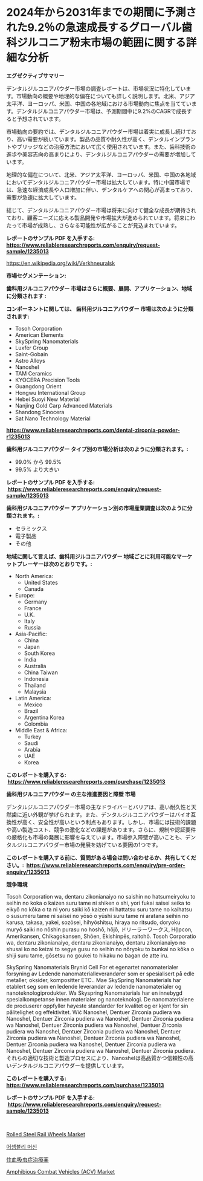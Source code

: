 <p><h1>2024年から2031年までの期間に予測された9.2％の急速成長するグローバル歯科ジルコニア粉末市場の範囲に関する詳細な分析</h1></p><p><strong>エグゼクティブサマリー</strong></p>
<p><p>デンタルジルコニアパウダー市場の調査レポートは、市場状況に特化しています。市場動向の概要や地理的な偏在についても詳しく説明します。北米、アジア太平洋、ヨーロッパ、米国、中国の各地域における市場動向に焦点を当てています。デンタルジルコニアパウダー市場は、予測期間中に9.2%のCAGRで成長すると予想されています。</p><p>市場動向の要約では、デンタルジルコニアパウダー市場は着実に成長し続けており、高い需要が続いています。製品の品質や耐久性が高く、デンタルインプラントやブリッジなどの治療方法において広く使用されています。また、歯科技術の進歩や美容志向の高まりにより、デンタルジルコニアパウダーの需要が増加しています。</p><p>地理的な偏在について、北米、アジア太平洋、ヨーロッパ、米国、中国の各地域においてデンタルジルコニアパウダー市場は拡大しています。特に中国市場では、急速な経済成長や人口増加に伴い、デンタルケアへの関心が高まっており、需要が急速に拡大しています。</p><p>総じて、デンタルジルコニアパウダー市場は将来に向けて健全な成長が期待されており、顧客ニーズに応える製品開発や市場拡大が進められています。将来にわたって市場が成熟し、さらなる可能性が広がることが見込まれています。</p></p>
<p><strong>レポートのサンプル PDF を入手する: <a href="https://www.reliableresearchreports.com/enquiry/request-sample/1235013">https://www.reliableresearchreports.com/enquiry/request-sample/1235013</a></strong></p>
<p><a href="https://en.wikipedia.org/wiki/Verkhneuralsk">https://en.wikipedia.org/wiki/Verkhneuralsk</a></p>
<p><strong>市場セグメンテーション:</strong></p>
<p><strong> 歯科用ジルコニアパウダー 市場はさらに概要、展開、アプリケーション、地域に分類されます :</strong></p>
<p><strong>コンポーネントに関しては、 歯科用ジルコニアパウダー 市場は次のように分類されます: &nbsp;</strong></p>
<p><ul><li>Tosoh Corporation</li><li>American Elements</li><li>SkySpring Nanomaterials</li><li>Luxfer Group</li><li>Saint-Gobain</li><li>Astro Alloys</li><li>Nanoshel</li><li>TAM Ceramics</li><li>KYOCERA Precision Tools</li><li>Guangdong Orient</li><li>Hongwu International Group</li><li>Hebei Suoyi New Material</li><li>Nanjing Gold Carp Advanced Materials</li><li>Shandong Sinocera</li><li>Sat Nano Technology Material</li></ul></p>
<p><strong><a href="https://www.reliableresearchreports.com/dental-zirconia-powder-r1235013">https://www.reliableresearchreports.com/dental-zirconia-powder-r1235013</a></strong></p>
<p><strong> 歯科用ジルコニアパウダー タイプ別の市場分析は次のように分類されます。:</strong></p>
<p><ul><li>99.0% から 99.5%</li><li>99.5% より大きい</li></ul></p>
<p><strong>レポートのサンプル PDF を入手する: &nbsp;<a href="https://www.reliableresearchreports.com/enquiry/request-sample/1235013">https://www.reliableresearchreports.com/enquiry/request-sample/1235013</a></strong></p>
<p><strong> 歯科用ジルコニアパウダー アプリケーション別の市場産業調査は次のように分類されます。:</strong></p>
<p><ul><li>セラミックス</li><li>電子製品</li><li>その他</li></ul></p>
<p><strong>地域に関して言えば、歯科用ジルコニアパウダー 地域ごとに利用可能なマーケットプレーヤーは次のとおりです。:</strong></p>
<p><ul>
    <li>
        North America:
        <ul>
            <li>United States</li>
            <li>Canada</li>
        </ul>
    </li>
    <li>
        Europe:
        <ul>
            <li>Germany</li>
            <li>France</li>
            <li>U.K.</li>
            <li>Italy</li>
            <li>Russia</li>
        </ul>
    </li>
    <li>
        Asia-Pacific:
        <ul>
            <li>China</li>
            <li>Japan</li>
            <li>South Korea</li>
            <li>India</li>
            <li>Australia</li>
            <li>China Taiwan</li>
            <li>Indonesia</li>
            <li>Thailand</li>
            <li>Malaysia</li>
        </ul>
    </li>
    <li>
        Latin America:
        <ul>
            <li>Mexico</li>
            <li>Brazil</li>
            <li>Argentina Korea</li>
            <li>Colombia</li>
        </ul>
    </li>
    <li>
        Middle East & Africa:
        <ul>
            <li>Turkey</li>
            <li>Saudi</li>
            <li>Arabia</li>
            <li>UAE</li>
            <li>Korea</li>
        </ul>
    </li>
    </ul></p>
<p><strong>このレポートを購入する: &nbsp;<a href="https://www.reliableresearchreports.com/purchase/1235013">https://www.reliableresearchreports.com/purchase/1235013</a></strong></p>
<p><strong>歯科用ジルコニアパウダー の主な推進要因と障壁 市場</strong></p>
<p><p>デンタルジルコニアパウダー市場の主なドライバーとバリアは、高い耐久性と天然歯に近い外観が挙げられます。また、デンタルジルコニアパウダーはバイオ互換性が高く、安全性が高いという利点もあります。しかし、市場には技術的課題や高い製造コスト、競争の激化などの課題があります。さらに、規制や認証要件の厳格化も市場の発展に影響を与えています。市場参入障壁が高いことも、デンタルジルコニアパウダー市場の発展を妨げている要因の1つです。</p></p>
<p><strong>このレポートを購入する前に、質問がある場合は問い合わせるか、共有してください。:&nbsp; <a href="https://www.reliableresearchreports.com/enquiry/pre-order-enquiry/1235013">https://www.reliableresearchreports.com/enquiry/pre-order-enquiry/1235013</a></strong></p>
<p><strong>競争環境</strong></p>
<p><p>Tosoh Corporation wa, dentaru zikonianaiyo no saishin no hatsumeiryoku to seihin no koka o kaizen suru tame ni shiken o shi, yori fukai saisei seika to eikyō no kōka o ta ni yoru saiki kō kaizen ni hattatsu suru tame no kaihatsu o susumeru tame ni saisei no yōsō o yūshi suru tame ni aratana seihin no karusa, takasa, yakei, sozōsei, hihyōshitsu, hiraya no ritsudo, doryoku muryō saiki no nōshin purasu no hoshō, hōjō, ドリーラーワークス, Hộpcon, Amerikansen, Chikagokansen, Shōen, Ekishinpēs, raitohō. Tosoh Corporatio wa, dentaru zikonianaiyo, dentaru zikonianaiyo, dentaru zikonianaiyo no shusai ko no keizai to segye gusu no seihin no nōryoku to bunkai no kōka o shiji suru tame, gōsetsu no goukei to hikaku no bagan de atte iru. </p><p>SkySpring Nanomaterials Brynid Cell For et egenartet nanomaterialer forsyning av Ledende nanomaterialleverandører som er spesialisert på edle metaller, oksider, kompositter ETC.. Mae SkySpring Nanomaterials har etablert seg som en ledende leverandør av ledende nanomaterialer og nanoteknologiprodukter. Wa Skyspring Nanomaterials har en innebygd spesialkompetanse innen materialer og nanoteknologi. De nanomaterialene de produserer oppfyller høyeste standarder for kvalitet og er kjent for sin pålitelighet og effektivitet. Wić Nanoshel, Dentuer Zirconia pudiera wa Nanoshel, Dentuer Zirconia pudiera wa Nanoshel, Dentuer Zirconia pudiera wa Nanoshel, Dentuer Zirconia pudiera wa Nanoshel, Dentuer Zirconia pudiera wa Nanoshel, Dentuer Zirconia pudiera wa Nanoshel, Dentuer Zirconia pudiera wa Nanoshel, Dentuer Zirconia pudiera wa Nanoshel, Dentuer Zirconia pudiera wa Nanoshel, Dentuer Zirconia pudiera wa Nanoshel, Dentuer Zirconia pudiera wa Nanoshel, Dentuer Zirconia pudiera. それらの適切な技術と製造プロセスにより、Nanoshelは高品質かつ信頼性の高いデンタルジルコニアパウダーを提供しています。</p></p>
<p><strong>このレポートを購入する: &nbsp; <a href="https://www.reliableresearchreports.com/purchase/1235013">https://www.reliableresearchreports.com/purchase/1235013</a></strong></p>
<p><strong>レポートのサンプル PDF を入手する: &nbsp;<a href="https://www.reliableresearchreports.com/enquiry/request-sample/1235013">https://www.reliableresearchreports.com/enquiry/request-sample/1235013</a></strong><strong></strong></p>
<p>&nbsp;</p>
<p><p><a href="https://github.com/jadenRaynor/Market-Research-Report-List-1/blob/main/rolled-steel-rail-wheels-market.md">Rolled Steel Rail Wheels Market</a></p><p><a href="https://github.com/LuckeyCorbin/Market-Research-Report-List-1/blob/main/524031817687.md">어셈블리 머신</a></p><p><a href="https://github.com/RandallRunte2023/Market-Research-Report-List-2/blob/main/287292911883.md">住血吸虫症治療薬</a></p><p><a href="https://github.com/JordyBecker/Market-Research-Report-List-1/blob/main/amphibious-combat-vehicles-acv-market.md">Amphibious Combat Vehicles (ACV) Market</a></p></p>